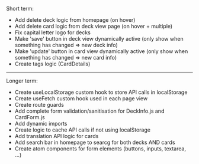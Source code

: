 Short term:

- Add delete deck logic from homepage (on hover)
- Add delete card logic from deck view page (on hover + multiple)
- Fix capital letter logo for decks
- Make 'save' button in deck view dynamically active (only show when something has changed => new deck info)
- Make 'update' button in card view dynamically active (only show when something has changed => new card info)
- Create tags logic (CardDetails)

---

Longer term:

- Create useLocalStorage custom hook to store API calls in localStorage
- Create useFetch custom hook used in each page view
- Create route guards
- Add complete form validation/sanitisation for DeckInfo.js and CardForm.js
- Add dynamic imports
- Create logic to cache API calls if not using localStorage
- Add translation API logic for cards
- Add search bar in homepage to searcg for both decks AND cards
- Create atom components for form elements (buttons, inputs, textarea, ...)
